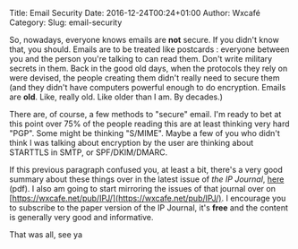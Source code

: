 Title: Email Security
Date: 2016-12-24T00:24+01:00
Author: Wxcafé
Category:
Slug: email-security

So, nowadays, everyone knows emails are **not** secure. If you didn't know that,
you should. Emails are to be treated like postcards : everyone between you and
the person you're talking to can read them. Don't write military secrets in
them. Back in the good old days, when the protocols they rely on were devised,
the people creating them didn't really need to secure them (and they didn't have
computers powerful enough to do encryption. Emails are **old**. Like, really
old. Like older than I am. By decades.)

There are, of course, a few methods to "secure" email. I'm ready to bet at this
point over 75% of the people reading this are at least thinking very hard "PGP".
Some might be thinking "S/MIME". Maybe a few of you who didn't think I was
talking about encryption by the user are thinking about STARTTLS in SMTP, or
SPF/DKIM/DMARC.

If this previous paragraph confused you, at least a bit, there's a very good
summary about these things over in the latest issue of *the IP Journal*,
[here](http://ipj.dreamhosters.com/wp-content/uploads/issues/2016/ipj19-3.pdf)
(pdf). I also am going to start mirroring the issues of that journal over on
[https://wxcafe.net/pub/IPJ/](https://wxcafe.net/pub/IPJ/). I encourage you to
subscribe to the paper version of the IP Journal, it's **free** and the content
is generally very good and informative.

That was all, see ya
